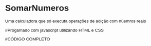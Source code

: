 # SomarNumeros
Uma calculadora que só executa operações de adição com núemros reais

#Progamado com javascript utilizando HTML e CSS


#CÓDIGO COMPLETO

<!DOCTYPE html>
<html lang="en">
<head>
    <meta charset="UTF-8">
    <meta name="viewport" content="width=device-width, initial-scale=1.0">
    <title>Somar Números</title>
    <style>
        body{
            font: normal 10pt Arial;

        }
        input{

            font:italic 10pt Arial;
        }
        div#res{
            margin-top: 20px;
        }
    </style>
</head>
<body>
    <h1>Somando Valores</h1>
    <input type="number" name="txtn1" id="txtn1">
    <input type="number" name="txtn2" id="txtn2">
    <input type="button" value="Somar" onclick="somar()"
    >
    <div id="res"> Resultado</div>
    <script>
        function somar(){
       var tn1= window.document.getElementsByName('txtn1')
       var tn2= window.document.querySelector('input#txtn2')
       var res= window.document.getElementById('res')
       var n1=Number(txtn1.value)
       var n2=Number(txtn2.value)
       var s= n1 + n2
       res.innerHTML= `A soma entre ${n1} e ${n2} é igual a: ${s}`
        }
    </script>
</body>
</html>
